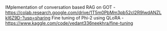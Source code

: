 IMplementation of conversation based RAG on GOT - https://colab.research.google.com/drive/1T5m0PbMm3pb52cl2R9IwdANZLkI6Z9D-?usp=sharing
Fine tuning of Phi-2 using QLoRA - https://www.kaggle.com/code/vedant336neekhra/fine-tuning

